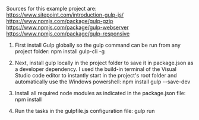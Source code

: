 
Sources for this example project are:
https://www.sitepoint.com/introduction-gulp-js/
https://www.npmjs.com/package/gulp-gzip
https://www.npmjs.com/package/gulp-webserver
https://www.npmjs.com/package/gulp-responsive 

1. First install Gulp globally so the gulp command can be run from any project folder:
npm install gulp-cli -g

2. Next, install gulp locally in the project folder to save it in package.json as a developer dependency. I used the build-in terminal of the Visual Studio code editor to instantly start in the project's root folder and automatically use the Windows powershell:
npm install gulp --save-dev

3. Install all required node modules as indicated in the package.json file:
npm install

4. Run the tasks in the gulpfile.js configuration file:
gulp run

